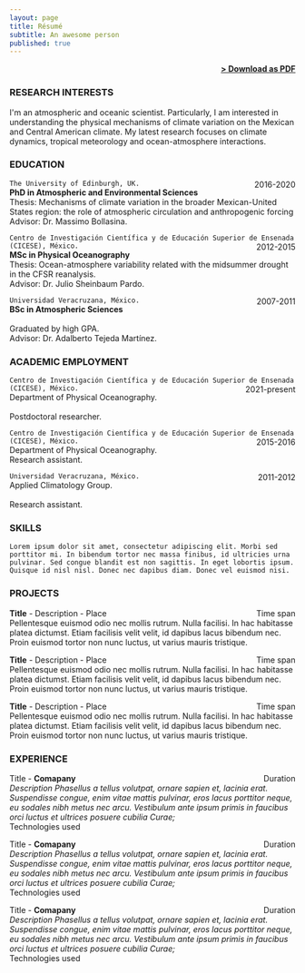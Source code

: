 ```yaml
---
layout: page
title: Résumé
subtitle: An awesome person
published: true
---
```


<span style="float: right; "><a href="{{ '/assets/resume.pdf' | prepend: site.baseurl }}"><strong>> Download as PDF</strong></a> </span>
<br>

### RESEARCH INTERESTS

I'm an atmospheric and oceanic scientist. Particularly, I am interested in understanding the physical mechanisms of climate variation on the Mexican and Central American climate.  My latest research focuses on climate dynamics, tropical meteorology and ocean-atmosphere interactions. 

### EDUCATION

```The University of Edinburgh, UK. ```<span style="float: right; ">2016-2020</span>  
**PhD in Atmospheric and Environmental Sciences**  
Thesis: Mechanisms of climate variation in the broader Mexican-United States region: the role of atmospheric circulation and anthropogenic forcing
<br>Advisor: Dr. Massimo Bollasina. 
 
```Centro de Investigación Científica y de Educación Superior de Ensenada (CICESE), México.``` <span style="float: right; ">2012-2015</span>  
**MSc in Physical Oceanography**  
Thesis: Ocean-atmosphere variability related with the midsummer drought in the CFSR reanalysis.
<br>Advisor: Dr. Julio Sheinbaum Pardo.

```Universidad Veracruzana, México.``` <span style="float: right; ">2007-2011</span>  
**BSc in Atmospheric Sciences**  
<br>Graduated by high GPA.
<br>Advisor: Dr. Adalberto Tejeda Martínez.

### ACADEMIC EMPLOYMENT

```Centro de Investigación Científica y de Educación Superior de Ensenada (CICESE), México.``` <span style="float: right; ">2021-present</span>  
Department of Physical Oceanography.  
<br>Postdoctoral researcher.

```Centro de Investigación Científica y de Educación Superior de Ensenada (CICESE), México.``` <span style="float: right; ">2015-2016</span>  
Department of Physical Oceanography. 
<br>Research assistant.

```Universidad Veracruzana, México.``` <span style="float: right; ">2011-2012</span>  
Applied Climatology Group.  
<br>Research assistant.


### SKILLS
``` Lorem ipsum dolor sit amet, consectetur adipiscing elit. Morbi sed porttitor mi. In bibendum tortor nec massa finibus, id ultricies urna pulvinar. Sed congue blandit est non sagittis. In eget lobortis ipsum. Quisque id nisl nisl. Donec nec dapibus diam. Donec vel euismod nisi.  ```  

### PROJECTS
**Title** - Description - Place <span style="float: right; ">Time span</span>  
Pellentesque euismod odio nec mollis rutrum. Nulla facilisi. In hac habitasse platea dictumst. Etiam facilisis velit velit, id dapibus lacus bibendum nec. Proin euismod tortor non nunc luctus, ut varius mauris tristique.  

**Title** - Description - Place <span style="float: right; ">Time span</span>  
Pellentesque euismod odio nec mollis rutrum. Nulla facilisi. In hac habitasse platea dictumst. Etiam facilisis velit velit, id dapibus lacus bibendum nec. Proin euismod tortor non nunc luctus, ut varius mauris tristique.  

**Title** - Description - Place <span style="float: right; ">Time span</span>  
Pellentesque euismod odio nec mollis rutrum. Nulla facilisi. In hac habitasse platea dictumst. Etiam facilisis velit velit, id dapibus lacus bibendum nec. Proin euismod tortor non nunc luctus, ut varius mauris tristique.  



### EXPERIENCE

Title - **Comapany** <span style="float: right; ">Duration</span>  
_Description Phasellus a tellus volutpat, ornare sapien et, lacinia erat. Suspendisse congue, enim vitae mattis pulvinar, eros lacus porttitor neque, eu sodales nibh metus nec arcu. Vestibulum ante ipsum primis in faucibus orci luctus et ultrices posuere cubilia Curae;_  
Technologies used  

 
Title - **Comapany** <span style="float: right; ">Duration</span>  
_Description Phasellus a tellus volutpat, ornare sapien et, lacinia erat. Suspendisse congue, enim vitae mattis pulvinar, eros lacus porttitor neque, eu sodales nibh metus nec arcu. Vestibulum ante ipsum primis in faucibus orci luctus et ultrices posuere cubilia Curae;_  
Technologies used  

Title - **Comapany** <span style="float: right; ">Duration</span>  
_Description Phasellus a tellus volutpat, ornare sapien et, lacinia erat. Suspendisse congue, enim vitae mattis pulvinar, eros lacus porttitor neque, eu sodales nibh metus nec arcu. Vestibulum ante ipsum primis in faucibus orci luctus et ultrices posuere cubilia Curae;_  
Technologies used  


